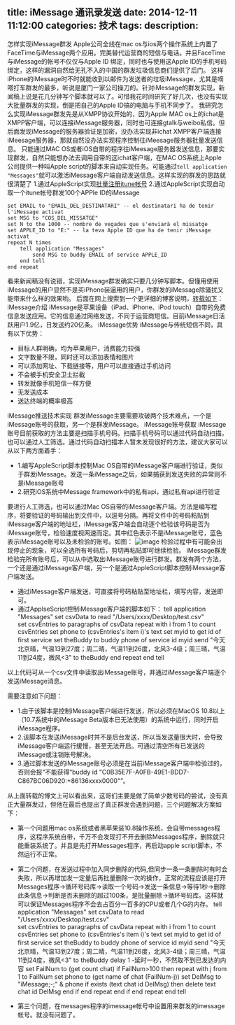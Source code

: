 title: iMessage 通讯录发送
date: 2014-12-11 11:12:00
categories: 技术
tags: 
description:
---
怎样实现iMessage群发
Apple公司全线在mac os与ios两个操作系统上内置了FaceTime与iMessage两个应用。完美替代运营商的短信与电话。并且FaceTime与iMessage的帐号不仅仅与Apple ID 绑定，同时也与使用这Apple ID的手机号码绑定，这样的漏洞自然给无孔不入的中国的群发垃圾信息商们提供了后门。
这样iPhone的iMessage时不时就能收到以邮件为发送者的垃圾iMessage，尤其是嘀嗒打车群发的最多，听说是厦门一家公司操刀的。针对iMessage的群发实现，新闻稿上说是花几分钟写个脚本就可以了。可惜我花时间研究了好几次，也没有实现大批量群发的实现，倒是把自己的Apple ID搞的电脑与手机不同步了。
我研究怎么实现iMessage群发先是从XMPP协议开始的，因为Apple MAC os上的ichat是XMPP客户端，可以连接iMessage服务器，同时也可连接gtalk与weibo私信。但后面发现iMessage的服务器验证是加密，没办法实现非ichat XMPP客户端连接iMeesage服务器，那就自然没办法实现程序控制往iMeesage服务器批量发送信息。
只能通过MAC OS或者iOS自带的程序往iMeesage服务器发送信息，那要实现群发，自然只能想办法去调用自带的这ichat客户端，在MAC OS系统上Apple公司提供一种叫Apple script的脚本来自动实现任务。可能通过`tell
 application "Messages"`就可以激活iMessage客户端自动发送信息。这样实现的群发的思路就很清楚了
1.通过AppleScript实现[批量注册itune帐号](https://github.com/aaronfreimark/Apple-ID-AppleScript)
2.通过AppleScript实现自动取一个itune帐号群发100个APPle ID的iMessage

	set EMAIL to "EMAIL_DEL_DESTINATARI" -- el destinatari ha de tenir l'iMessage activat
	set MSG to "COS_DEL_MISSATGE"
	set N to the 1000 -- nombre de vegades que s'enviarà el missatge
	set APPLE_ID to "E:" -- la teva Apple ID que ha de tenir iMessage activat
	repeat N times
	    tell application "Messages"
	        send MSG to buddy EMAIL of service APPLE_ID
	    end tell
	end repeat
	

看来新闻稿没有说错，实现iMessage群发确实只要几分钟写脚本。但懂用使用iMessage的用户显然不是买iPhone装逼用的用户，你群发的iMessage除骚扰又能带来什么样的效果哟。
后面在网上搜索到一个更详细的博客说明，[转载如下](http://blog.csdn.net/zhaoxy2850/article/details/9255165)：
iMessage介绍
iMessage是苹果设备（iPad、iPhone、iPod touch）自带的免费信息发送应用。它的信息通过网络发送，不同于运营商短信。目前iMessage日活跃用户1.9亿，日发送约20亿条。
iMessage优势
iMessage与传统短信不同，具有以下优势：
- 目标人群明确，均为苹果用户，消费能力较强
- 文字数量不限，同时还可以添加表情和图片
- 可以添加网址、下载链接等，用户可以直接通过手机访问
- 不会被手机安全卫士拦截
- 转发就像手机短信一样方便
- 无发送成本
- 送达终端的概率极高

iMessage推送技术实现
群发iMessage主要需要攻破两个技术难点，一个是iMessage账号的获取，另一个是群发iMessage。
iMessage账号获取
iMessage账号目前获取的方法主要是扫描手机号码。扫描手机号码可以通过代码自动扫描，也可以通过人工筛选。通过代码自动扫描本人暂未发现很好的方法，建议大家可以从以下两方面着手：
- 1.编写AppleScript脚本控制Mac OS自带的iMessage客户端进行验证，类似于群发iMessage。发送一条iMessage之后，如果捕获到发送失败的异常则不是iMessage账号
- 2.研究iOS系统中Message framework中的私有api，通过私有api进行验证

要进行人工筛选，也可以通过Mac OS自带的iMessage客户端。方法是编写程序，将要验证的号码输出到文件中，以逗号分隔。再将文件中的号码粘贴到iMessage客户端的地址栏，iMessage客户端会自动逐个检验该号码是否为iMessage账号，检验速度视网速而定。其中红色表示不是iMessage账号，蓝色表示iMessage账号以及未检验的账号。如图：
![image](http://note.youdao.com/yws/res/5122/555A9B4686F843D8A1E7332A44CA06DC)
检验过程中有可能会出现停止的现象，可以全选所有号码后，剪切再粘贴即可继续检验。
iMessage群发
检验完所有账号后，可以从中选取出iMessage账号进行群发。群发有两个方法，一个还是通过iMessage客户端，另一个是通过AppleScript脚本控制iMessage客户端发送。
- 通过iMessage客户端发送，可直接将号码粘贴至地址栏，填写内容，发送即可。
- 通过ApplseScript控制iMessage客户端的脚本如下：
	tell application "Messages"
	set csvData to read "/Users/xxxx/Desktop/test.csv"  
	set csvEntries to paragraphs of csvData
	repeat with i from 1 to count csvEntries
	set phone to (csvEntries's item i)'s text
	set myid to get id of first service
	set theBuddy to buddy phone of service id myid
	send "今天北京晴，气温13到27度；周二晴，气温11到26度，北风3-4级；周三晴，气温11到24度，微风<3" to theBuddy
	end repeat
	end tell

以上代码可从一个csv文件中读取出iMessage账号，并通过iMessage客户端逐个发送iMessage消息。

需要注意如下问题：
- 1.由于该脚本是控制iMessage客户端进行发送，所以必须在MacOS 10.8以上（10.7系统中的iMessage Beta版本已无法使用）的系统中运行，同时开启iMessage程序。
- 2.该脚本在发送iMessage时并不是后台发送，所以当发送量很大时，会导致iMessage客户端运行缓慢，甚至无法开启。可通过清空所有已发送的iMessage或注销账号解决。
- 3.通过脚本发送的iMessage账号必须是在当前iMessage客户端中检验过的，否则会报“不能获得“buddy id "C0B35E7F-A0FB-49E1-BDD7-C867BC06D920:+86136xxxx0000"”。

从上面转载的博文上可以看出来，这哥们主要是做了简单少数号码的尝试，没有真正大量群发过，但他在最后也提出了真正群发会遇到问题，三个问题解决方案如下：
- 第一个问题用mac os系统或者黑苹果装10.8操作系统，会自带messages程序，这程序系统自带，千万不会发现打不开去删除Messages程序，删除就只能重装系统了。并且是先打开Messages程序，再启动apple script脚本，不然运行不正常。
- 第二个问题，在发送过程中加入同步删除的代码,但同步一条一条删除时有时会失败，所以再增加发一定量后再批量删除一次的操作，正常的流程应该是打开Messages程序->循环号码库->读取一个号码->发送一条信息->等待1秒->删除此条信息->判断是否未删除的超过100条，是批量删除->循环号码库。这样就可以保证Messages程序不会去占百分一百多的CPU或者几个G的内存。
	tell application "Messages"
	set csvData to read "/Users/xxxx/Desktop/test.csv"  
	set csvEntries to paragraphs of csvData
	repeat with i from 1 to count csvEntries
	set phone to (csvEntries's item i)'s text
	set myid to get id of first service
	set theBuddy to buddy phone of service id myid
	send "今天北京晴，气温13到27度；周二晴，气温11到26度，北风3-4级；周三晴，气温11到24度，微风<3" to theBuddy
	delay 1 -延时一秒，不然取不到已发达的内容
	set FailNum to (get count chat)
	if FailNum>100 then
	repeat with j from 1 to FailNum
	set phone to (get name of chat (FailNum-j))
	set DelMsg to "iMessage;-;" & phone 
	if exists (text chat id DelMsg) then
	delete text chat id DelMsg
	end if
	end repeat
	end if
	end repeat
	end tell

- 第三个问题，在messages程序的imessage帐号中设置用来群发的imessage帐号。就没有问题了。

